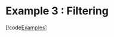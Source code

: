 # Example 3 : Filtering

[!code[Examples](../../TimeSeriesAnalysis.Tests/Examples/Pythonnet-examples/ex3_filtering.py)]

